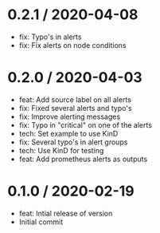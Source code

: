 
0.2.1 / 2020-04-08
==================

  * fix: Typo's in alerts
  * fix: Fix alerts on node conditions

0.2.0 / 2020-04-03
==================

  * feat: Add source label on all alerts
  * fix: Fixed several alerts and typo's
  * fix: Improve alerting messages
  * fix: Typo in "critical" on one of the alerts
  * tech: Set example to use KinD
  * fix: Several typo's in alert groups
  * tech: Use KinD for testing
  * feat: Add prometheus alerts as outputs

0.1.0 / 2020-02-19
==================

  * feat: Intial release of version
  * Initial commit
